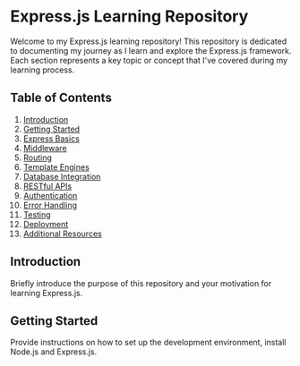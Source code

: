 # Express.js Learning Repository

Welcome to my Express.js learning repository! This repository is dedicated to documenting my journey as I learn and explore the Express.js framework. Each section represents a key topic or concept that I've covered during my learning process.

## Table of Contents

1. [Introduction](#introduction)
2. [Getting Started](#getting-started)
3. [Express Basics](#express-basics)
4. [Middleware](#middleware)
5. [Routing](#routing)
6. [Template Engines](#template-engines)
7. [Database Integration](#database-integration)
8. [RESTful APIs](#restful-apis)
9. [Authentication](#authentication)
10. [Error Handling](#error-handling)
11. [Testing](#testing)
12. [Deployment](#deployment)
13. [Additional Resources](#additional-resources)

## Introduction

Briefly introduce the purpose of this repository and your motivation for learning Express.js.

## Getting Started

Provide instructions on how to set up the development environment, install Node.js and Express.js.
